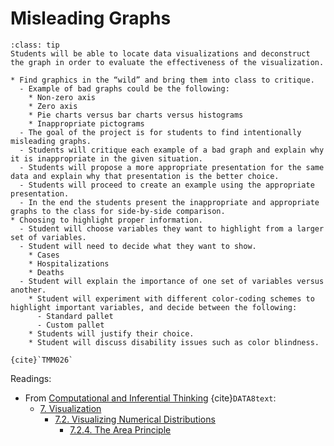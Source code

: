 # Misleading Graphs

```{admonition} Learning Outcome
:class: tip
Students will be able to locate data visualizations and deconstruct the graph in order to evaluate the effectiveness of the visualization.
```

```{admonition} Sample Tasks
* Find graphics in the “wild” and bring them into class to critique.
  - Example of bad graphs could be the following:
	* Non-zero axis
	* Zero axis
	* Pie charts versus bar charts versus histograms
	* Inappropriate pictograms
  - The goal of the project is for students to find intentionally misleading graphs.
  - Students will critique each example of a bad graph and explain why it is inappropriate in the given situation.
  - Students will propose a more appropriate presentation for the same data and explain why that presentation is the better choice.
  - Students will proceed to create an example using the appropriate presentation.
  - In the end the students present the inappropriate and appropriate graphs to the class for side-by-side comparison.
* Choosing to highlight proper information.
  - Student will choose variables they want to highlight from a larger set of variables.
  - Student will need to decide what they want to show.
	* Cases
	* Hospitalizations
	* Deaths
  - Student will explain the importance of one set of variables versus another.
	* Student will experiment with different color-coding schemes to highlight important variables, and decide between the following:
	  - Standard pallet
	  - Custom pallet
	* Students will justify their choice.
	* Student will discuss disability issues such as color blindness.

{cite}`TMM026`
```
Readings:
* From [Computational and Inferential Thinking](https://inferentialthinking.com/chapters/intro.html) {cite}`DATA8text`:
  - [7. Visualization](https://inferentialthinking.com/chapters/07/Visualization.html)
    * [7.2. Visualizing Numerical Distributions](https://inferentialthinking.com/chapters/07/2/Visualizing_Numerical_Distributions.html)
	  - [7.2.4. The Area Principle](https://inferentialthinking.com/chapters/07/2/Visualizing_Numerical_Distributions.html#the-area-principle)
